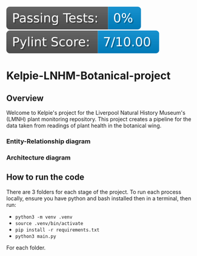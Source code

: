 [![badge](./.github/badges/passed_percentage.svg)](./.util/pytest_scores.json)
[![badge](./.github/badges/avg_score.svg)](./.util/pylint_scores.json)

# Kelpie-LNHM-Botanical-project

## Overview 

Welcome to Kelpie's project for the Liverpool Natural History Museum's (LMNH) plant monitoring repository. This project creates a pipeline for the data taken from readings of plant health in the botanical wing.

### Entity-Relationship diagram

### Architecture diagram

## How to run the code

There are 3 folders for each stage of the project. To run each process locally, ensure you have python and bash installed then in a terminal, then run:

- `python3 -m venv .venv`
- `source .venv/bin/activate`
- `pip install -r requirements.txt`
- `python3 main.py`

For each folder.
